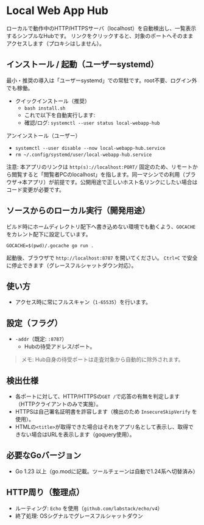 # Local Web App Hub

ローカルで動作中のHTTP/HTTPSサーバ（localhost）を自動検出し、一覧表示するシンプルなHubです。
リンクをクリックすると、対象のポートへそのままアクセスします（プロキシはしません）。

## インストール / 起動（ユーザーsystemd）

最小・推奨の導入は「ユーザーsystemd」での常駐です。root不要、ログイン外でも稼働。

- クイックインストール（推奨）
  - `bash install.sh`
  - これで以下を自動実行します:
  - 確認/ログ: `systemctl --user status local-webapp-hub`

アンインストール（ユーザー）
- `systemctl --user disable --now local-webapp-hub.service`
- `rm ~/.config/systemd/user/local-webapp-hub.service`


注意: 本アプリのリンクは `http(s)://localhost:PORT/` 固定のため、リモートから閲覧すると「閲覧者PCのlocalhost」を指します。同一マシンでの利用（ブラウザ→本アプリ）が前提です。公開用途で正しいホスト名リンクにしたい場合はコード変更が必要です。

## ソースからのローカル実行（開発用途）

ビルド時にホームディレクトリ配下へ書き込めない環境でも動くよう、`GOCACHE` をカレント配下に設定しています。

```
GOCACHE=$(pwd)/.gocache go run .
```

起動後、ブラウザで `http://localhost:8787` を開いてください。
`Ctrl+C` で安全に停止できます（グレースフルシャットダウン対応）。

## 使い方

- アクセス時に常にフルスキャン（`1-65535`）を行います。

## 設定（フラグ）

- `-addr`（既定: `:8787`）
  - Hubの待受アドレス/ポート。

> メモ: Hub自身の待受ポートは走査対象から自動的に除外されます。

## 検出仕様

- 各ポートに対して、HTTP/HTTPSの`GET /`で応答の有無を判定します（HTTPクライアントのみで実施）。
- HTTPSは自己署名証明書を許容します（検出のため `InsecureSkipVerify` を使用）。
- HTMLの`<title>`が取得できた場合はそれをアプリ名として表示し、取得できない場合はURLを表示します（goquery使用）。

## 必要なGoバージョン

- Go 1.23 以上（go.modに記載。ツールチェーンは自動で1.24系へ切替済み）

## HTTP周り（整理点）

- ルーティング: `Echo` を使用（`github.com/labstack/echo/v4`）
- 終了処理: OSシグナルでグレースフルシャットダウン
